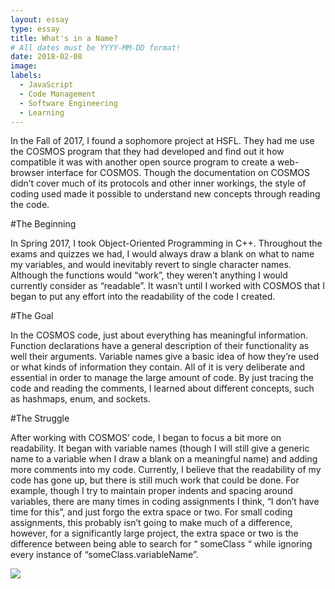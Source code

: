 ```yaml
---
layout: essay
type: essay
title: What's in a Name?
# All dates must be YYYY-MM-DD format!
date: 2018-02-08
image: 
labels:
  - JavaScript
  - Code Management
  - Software Engineering
  - Learning
---
```



In the Fall of 2017, I found a sophomore project at HSFL.  They had me use the COSMOS program that they had developed and find out it how compatible it was with another open source program to create a web-browser interface for COSMOS.  Though the documentation on COSMOS didn’t cover much of its protocols and other inner workings, the style of coding used made it possible to understand new concepts through reading the code. 

#The Beginning

In Spring 2017, I took Object-Oriented Programming in C++.  Throughout the exams and quizzes we had, I would always draw a blank on what to name my variables, and would inevitably revert to single character names.  Although the functions would “work”, they weren’t anything I would currently consider as “readable”.  It wasn’t until I worked with COSMOS that I began to put any effort into the readability of the code I created.  

#The Goal

In the COSMOS code, just about everything has meaningful information.  Function declarations have a general description of their functionality as well their arguments.  Variable names give a basic idea of how they’re used or what kinds of information they contain.  All of it is very deliberate and essential in order to manage the large amount of code.  By just tracing the code and reading the comments, I learned about different concepts, such as hashmaps, enum, and sockets. 

#The Struggle

After working with COSMOS’ code, I began to focus a bit more on readability.  It began with variable names (though I will still give a generic name to a variable when I draw a blank on a meaningful name) and adding more comments into my code.  Currently, I believe that the readability of my code has gone up, but there is still much work that could be done. For example, though I try to maintain proper indents and spacing around variables, there are many times in coding assignments I think, “I don’t have time for this”, and just forgo the extra space or two.  For small coding assignments, this probably isn’t going to make much of a difference, however, for a significantly large project, the extra space or two is the difference between being able to search for “ someClass “ while ignoring every instance of “someClass.variableName”.

<img class="ui image" src="{{ site.baseurl }}/images/exploits_of_a_mom.png">
